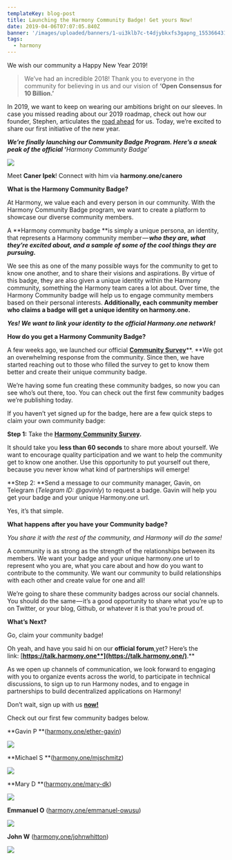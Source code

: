 ```yaml
---
templateKey: blog-post
title: Launching the Harmony Community Badge! Get yours Now!
date: 2019-04-06T07:07:05.840Z
banner: '/images/uploaded/banners/1-ui3klb7c-t4djybkxfs3gapng_1553664319.png'
tags:
  - harmony
---
```

We wish our community a Happy New Year 2019!  

> We’ve had an incredible 2018! Thank you to everyone in the community for believing in us and our vision of **‘Open Consensus for 10 Billion.’**  

In 2019, we want to keep on wearing our ambitions bright on our sleeves. In case you missed reading about our 2019 roadmap, check out how our founder, Stephen, articulates the [road ahead](https://medium.com/harmony-one/harmony-2019-roadmap-497d7ed0a98b) for us. Today, we’re excited to share our first initiative of the new year.  

**_We’re finally launching our Community Badge Program. Here’s a sneak peak of the official ‘_**_Harmony Community Badge’_  

![](/images/uploaded/1-ui3klb7c-t4djybkxfs3gapng_1553664272.png)

Meet **Caner Ipek**! Connect with him via **harmony.one/canero**  

**What is the Harmony Community Badge?**

At Harmony, we value each and every person in our community. With the Harmony Community Badge program, we want to create a platform to showcase our diverse community members.

A **Harmony community badge **is simply a unique persona, an identity, that represents a Harmony community member — **_who they are, what they’re excited about, and a sample of some of the cool things they are pursuing._**

We see this as one of the many possible ways for the community to get to know one another, and to share their visions and aspirations. By virtue of this badge, they are also given a unique identity within the Harmony community, something the Harmony team cares a lot about. Over time, the Harmony Community badge will help us to engage community members based on their personal interests. **Additionally, each community member who claims a badge will get a unique identity on harmony.one.**

**_Yes! We want to link your identity to the official Harmony.one network!_**

**How do you get a Harmony Community Badge?**

A few weeks ago, we launched our official [**Community Survey**](https://harmony.one/community-survey)**. **We got an overwhelming response from the community. Since then, we have started reaching out to those who filled the survey to get to know them better and create their unique community badge.

We’re having some fun creating these community badges, so now you can see who’s out there, too. You can check out the first few community badges we’re publishing today.

If you haven’t yet signed up for the badge, here are a few quick steps to claim your own community badge:

**Step 1:** Take the [**Harmony Community Survey**](https://harmony.one/community-survey)**.**

It should take you **less than 60 seconds** to share more about yourself. We want to encourage quality participation and we want to help the community get to know one another. Use this opportunity to put yourself out there, because you never know what kind of partnerships will emerge!

**Step 2: **Send a message to our community manager, Gavin, on Telegram (_Telegram ID: @gavinly_) to request a badge. Gavin will help you get your badge and your unique Harmony.one url.

Yes, it’s that simple.

**What happens after you have your Community badge?**

_You share it with the rest of the community, and Harmony will do the same!_  

A community is as strong as the strength of the relationships between its members. We want your badge and your unique harmony.one url to represent who you are, what you care about and how do you want to contribute to the community. We want our community to build relationships with each other and create value for one and all!

We’re going to share these community badges across our social channels. You should do the same — it’s a good opportunity to share what you’re up to on Twitter, or your blog, Github, or whatever it is that you’re proud of.

**What’s Next?**

Go, claim your community badge!

Oh yeah, and have you said hi on our **official forum**,yet? Here’s the link: [**https://talk.harmony.one**](https://talk.harmony.one/)**.**

As we open up channels of communication, we look forward to engaging with you to organize events across the world, to participate in technical discussions, to sign up to run Harmony nodes, and to engage in partnerships to build decentralized applications on Harmony!​​​​​​​

Don’t wait, sign up with us [**now!**](https://harmony.one/community-survey)

Check out our first few community badges below.  

**Gavin P **([harmony.one/ether-gavin](http://harmony.one/ether-gavin))  

![](/images/uploaded/1-t3sdad2ad3mjox8-yb7vfqpng_1553664500.png)

**Michael S **([harmony.one/mjschmitz](http://harmony.one/mjschmitz))  

![](/images/uploaded/1-hihjirz-x5jl61oioikx8gpng_1553664668.png)

**Mary D **([harmony.one/mary-dk](http://harmony.one/mary-dk))  

![](/images/uploaded/1-zry7fvdvubvpxqb6y3dcapng_1553664712.png)

**Emmanuel O** ([harmony.one/emmanuel-owusu](http://harmony.one/emmanuel-owusu))  

![](/images/uploaded/1-lxrcs-xmj3vmo5h-ekxk-wpng_1553664746.png)

**John W** ([harmony.one/johnwhitton](http://harmony.one/johnwhitton))  

![](/images/uploaded/1-o3poev3t4niuaifkcrx3twpng_1553664777.png)
